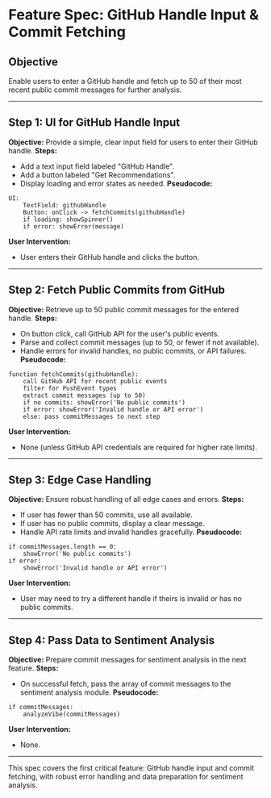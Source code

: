 # Feature Spec: GitHub Handle Input & Commit Fetching

## Objective
Enable users to enter a GitHub handle and fetch up to 50 of their most recent public commit messages for further analysis.

---

## Step 1: UI for GitHub Handle Input
**Objective:** Provide a simple, clear input field for users to enter their GitHub handle.
**Steps:**
- Add a text input field labeled "GitHub Handle".
- Add a button labeled "Get Recommendations".
- Display loading and error states as needed.
**Pseudocode:**
```
UI:
    TextField: githubHandle
    Button: onClick -> fetchCommits(githubHandle)
    if loading: showSpinner()
    if error: showError(message)
```
**User Intervention:**
- User enters their GitHub handle and clicks the button.

---

## Step 2: Fetch Public Commits from GitHub
**Objective:** Retrieve up to 50 public commit messages for the entered handle.
**Steps:**
- On button click, call GitHub API for the user's public events.
- Parse and collect commit messages (up to 50, or fewer if not available).
- Handle errors for invalid handles, no public commits, or API failures.
**Pseudocode:**
```
function fetchCommits(githubHandle):
    call GitHub API for recent public events
    filter for PushEvent types
    extract commit messages (up to 50)
    if no commits: showError('No public commits')
    if error: showError('Invalid handle or API error')
    else: pass commitMessages to next step
```
**User Intervention:**
- None (unless GitHub API credentials are required for higher rate limits).

---

## Step 3: Edge Case Handling
**Objective:** Ensure robust handling of all edge cases and errors.
**Steps:**
- If user has fewer than 50 commits, use all available.
- If user has no public commits, display a clear message.
- Handle API rate limits and invalid handles gracefully.
**Pseudocode:**
```
if commitMessages.length == 0:
    showError('No public commits')
if error:
    showError('Invalid handle or API error')
```
**User Intervention:**
- User may need to try a different handle if theirs is invalid or has no public commits.

---

## Step 4: Pass Data to Sentiment Analysis
**Objective:** Prepare commit messages for sentiment analysis in the next feature.
**Steps:**
- On successful fetch, pass the array of commit messages to the sentiment analysis module.
**Pseudocode:**
```
if commitMessages:
    analyzeVibe(commitMessages)
```
**User Intervention:**
- None.

---

This spec covers the first critical feature: GitHub handle input and commit fetching, with robust error handling and data preparation for sentiment analysis.
